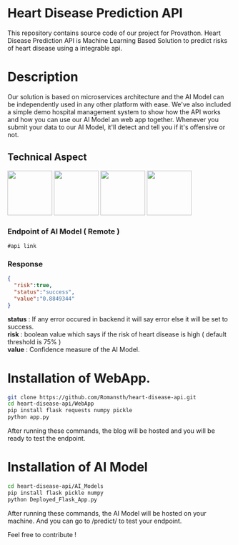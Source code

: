 # Heart Disease Prediction API


This repository contains source code of our project for Provathon.  Heart Disease Prediction API is Machine Learning Based Solution to predict risks of heart disease using a integrable api.


# Description

Our solution is based on microservices architecture and the AI Model can be independently used in any other platform with ease. We've also included a simple demo hospital management system to show how the API works and how you can use our AI Model an web app together.
Whenever you submit your data to our AI Model, it'll detect and tell you if it's offensive or not.

## Technical Aspect

<img src="https://d1.awsstatic.com/logos/aws-logo-lockups/poweredbyaws/PB_AWS_logo_RGB.61d334f1a1a427ea597afa54be359ca5a5aaad5f.png" width=100>  <img src="https://www.devteam.space/wp-content/uploads/2017/03/dockericon-min.png" width=100> <img src="https://upload.wikimedia.org/wikipedia/commons/3/3c/Flask_logo.svg" width=100>
<img src="https://upload.wikimedia.org/wikipedia/commons/0/05/Scikit_learn_logo_small.svg" width=100>

### Endpoint of AI Model ( Remote )
```
#api link
```

### Response

```json
{
  "risk":true,
  "status":"success",
  "value":"0.8849344"
}
```

**status** : If any error occured in backend it will say error else it will be set to success. <br>
**risk** : boolean value which says if the risk of heart disease is high ( default threshold is 75% ) <br>
**value** : Confidence measure of the AI Model.

# Installation of WebApp.

```bash
git clone https://github.com/Romansth/heart-disease-api.git
cd heart-disease-api/WebApp
pip install flask requests numpy pickle
python app.py
```

After running these commands, the blog will be hosted and you will be ready to test the endpoint.

# Installation of AI Model

```bash
cd heart-disease-api/AI_Models
pip install flask pickle numpy
python Deployed_Flask_App.py
```
After running these commands, the AI Model will be hosted on your machine. And you can go to /predict/<data> to test your endpoint.

Feel free to contribute !
